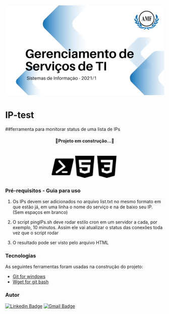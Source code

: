 <h1 align="center">
<img alt="Logo do repositório incluindo o nome da disciplina, logo da AMF e o semestre
2021/1 " src="capaGit.png" width="650px">
</h1>

# IP-test

##ferramenta para monitorar status de uma lista de IPs

<h4 align="center">🚧Projeto em construção...🚧</h4>
<h1 align="center">
<img alt="Logo do repositório incluindo o nome da disciplina, logo da AMF e o semestre
2021/1 " src="powershell.svg" width="70px"><img alt="Logo do repositório incluindo o nome da disciplina, logo da AMF e o semestre
2021/1 " src="html5.svg" width="70px"><img alt="Logo do repositório incluindo o nome da disciplina, logo da AMF e o semestre
2021/1 " src="css3.svg" width="70px">
</h1>

### Pré-requisitos - Guia para uso

1. Os IPs devem ser adicionados no arquivo list.txt no mesmo formato em que estão já, em uma linha o nome do serviço e na de baixo seu IP. (Sem espaços em branco)

2. O script pingIPs.sh deve rodar estilo cron em um servidor a cada, por exemplo, 10 minutos. Assim ele vai atualizar o status das conexões toda vez que o script rodar

3. O resultado pode ser visto pelo arquivo HTML

### Tecnologias
As seguintes ferramentas foram usadas na construção do projeto:
- [Git for windows](https://git-scm.com/downloads/)
- [Wget for git bash](https://eternallybored.org/misc/wget/)

### Autor


[![Linkedin Badge](https://img.shields.io/badge/-Carlos-blue?style=flat-square&logo=Linkedin&logoColor=white&link=https://www.linkedin.com/in/carlos-schumacher/)](https://www.linkedin.com/in/carlos-schumacher/) 
[![Gmail Badge](https://img.shields.io/badge/-carlosdu.carloseduardo@gmail.com-c14438?style=flat-square&logo=Gmail&logoColor=white&link=mailto:carlosdu.carloseduardo@gmail.com)](mailto:carlosdu.carloseduardo@gmail.com)
